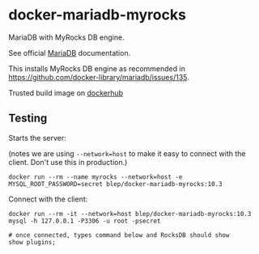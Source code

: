 # docker-mariadb-myrocks
MariaDB with MyRocks DB engine. 

See official [MariaDB](https://hub.docker.com/_/mariadb/) documentation.

This installs MyRocks DB engine as recommended in https://github.com/docker-library/mariadb/issues/135.

Trusted build image on [dockerhub](https://cloud.docker.com/repository/registry-1.docker.io/blep/docker-mariadb-myrocks)

## Testing

Starts the server:

(notes we are using `--network=host` to make it easy to connect with the client. Don't use this in production.)

```
docker run --rm --name myrocks --network=host -e MYSQL_ROOT_PASSWORD=secret blep/docker-mariadb-myrocks:10.3
```

Connect with the client:

```
docker run --rm -it --network=host blep/docker-mariadb-myrocks:10.3 mysql -h 127.0.0.1 -P3306 -u root -psecret

# once connected, types command below and RocksDB should show
show plugins;
```

